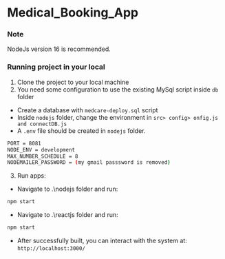 # Medical_Booking_App

### Note
NodeJs version 16 is recommended.

### Running project in your local
1. Clone the project to your local machine
2. You need some configuration to use the existing MySql script inside `db` folder
- Create a database with `medcare-deploy.sql` script
- Inside `nodejs` folder, change the environment in `src> config> onfig.js and connectDB.js`
- A `.env` file should be created in `nodejs` folder.
```bash
PORT = 8081
NODE_ENV = development
MAX_NUMBER_SCHEDULE = 8
NODEMAILER_PASSWORD = (my gmail passsword is removed)
```
3. Run apps:
- Navigate to .\nodejs folder and run: 
```bash
npm start
```
- Navigate to .\reactjs folder and run:
```bash
npm start
```
- After successfully built, you can interact with the system at: `http://localhost:3000/`
